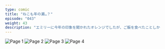 ```yaml
---
type: comic
title: "ねこも年の瀬…？"
episode: "043"
weight: 43
description: "エミリーに今年の印象を聞かれたオレンジでしたが、ご飯を食べたことしか覚えて？いませんでした… 😭"
---
```


![Page 1](cut-1.jpg)
![Page 2](cut-2.jpg)
![Page 3](cut-3.jpg)
![Page 4](cut-4.jpg)
